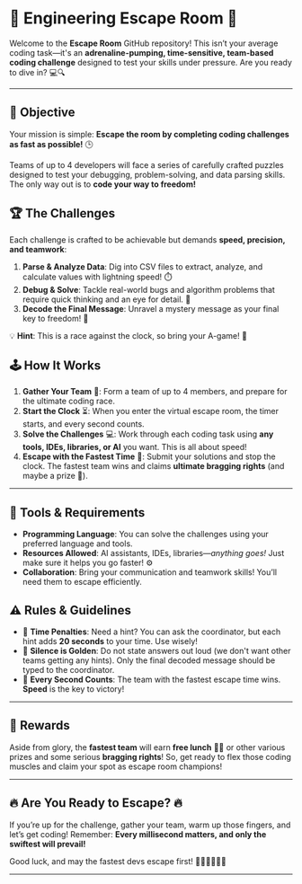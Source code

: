 # 🚀 Engineering Escape Room 🚀

Welcome to the **Escape Room** GitHub repository! This isn’t your average coding task—it's an **adrenaline-pumping, time-sensitive, team-based coding challenge** designed to test your skills under pressure. Are you ready to dive in? 💻🔍

---

## 🎯 **Objective**

Your mission is simple: **Escape the room by completing coding challenges as fast as possible!** 🕒

Teams of up to 4 developers will face a series of carefully crafted puzzles designed to test your debugging, problem-solving, and data parsing skills. The only way out is to **code your way to freedom!**

## 🏆 **The Challenges**

Each challenge is crafted to be achievable but demands **speed, precision, and teamwork**:

1. **Parse & Analyze Data**: Dig into CSV files to extract, analyze, and calculate values with lightning speed! ⏱️
2. **Debug & Solve**: Tackle real-world bugs and algorithm problems that require quick thinking and an eye for detail. 🔎
3. **Decode the Final Message**: Unravel a mystery message as your final key to freedom! 🔐

💡 **Hint**: This is a race against the clock, so bring your A-game! 🚀

## 🕹️ **How It Works**

1. **Gather Your Team** 🤝: Form a team of up to 4 members, and prepare for the ultimate coding race.
2. **Start the Clock** ⏳: When you enter the virtual escape room, the timer starts, and every second counts.
3. **Solve the Challenges** 💻: Work through each coding task using **any tools, IDEs, libraries, or AI** you want. This is all about speed!
4. **Escape with the Fastest Time** 🏁: Submit your solutions and stop the clock. The fastest team wins and claims **ultimate bragging rights** (and maybe a prize 🥇).

---

## 💼 **Tools & Requirements**

- **Programming Language**: You can solve the challenges using your preferred language and tools.
- **Resources Allowed**: AI assistants, IDEs, libraries—_anything goes!_ Just make sure it helps you go faster! ⚙️
- **Collaboration**: Bring your communication and teamwork skills! You’ll need them to escape efficiently.

## ⚠️ **Rules & Guidelines**

- 🛑 **Time Penalties**: Need a hint? You can ask the coordinator, but each hint adds **20 seconds** to your time. Use wisely!
- 🤫 **Silence is Golden**: Do not state answers out loud (we don't want other teams getting any hints). Only the final decoded message should be typed to the coordinator.
- 🎉 **Every Second Counts**: The team with the fastest escape time wins. **Speed** is the key to victory!

---

## 🏅 **Rewards**

Aside from glory, the **fastest team** will earn **free lunch** 🥪🍕 or other various prizes and some serious **bragging rights**! So, get ready to flex those coding muscles and claim your spot as escape room champions!

---

## 🔥 **Are You Ready to Escape?** 🔥

If you’re up for the challenge, gather your team, warm up those fingers, and let’s get coding! Remember: **Every millisecond matters, and only the swiftest will prevail!**

Good luck, and may the fastest devs escape first! 🎉🚀👩‍💻👨‍💻

---
